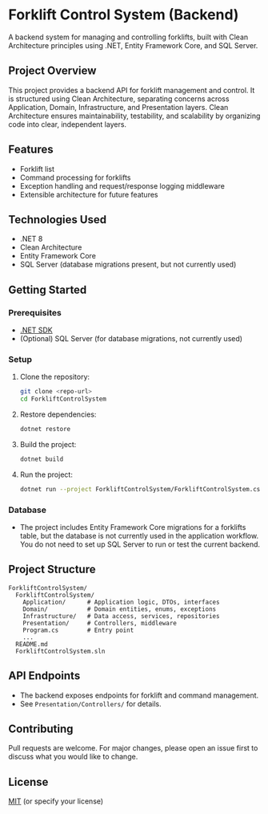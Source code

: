 # Forklift Control System (Backend)

A backend system for managing and controlling forklifts, built with Clean Architecture principles using .NET, Entity Framework Core, and SQL Server.

## Project Overview
This project provides a backend API for forklift management and control. It is structured using Clean Architecture, separating concerns across Application, Domain, Infrastructure, and Presentation layers. Clean Architecture ensures maintainability, testability, and scalability by organizing code into clear, independent layers.

## Features
- Forklift list
- Command processing for forklifts
- Exception handling and request/response logging middleware
- Extensible architecture for future features

## Technologies Used
- .NET 8
- Clean Architecture
- Entity Framework Core
- SQL Server (database migrations present, but not currently used)

## Getting Started

### Prerequisites
- [.NET SDK](https://dotnet.microsoft.com/download)
- (Optional) SQL Server (for database migrations, not currently used)

### Setup
1. Clone the repository:
   ```bash
   git clone <repo-url>
   cd ForkliftControlSystem
   ```
2. Restore dependencies:
   ```bash
   dotnet restore
   ```
3. Build the project:
   ```bash
   dotnet build
   ```
4. Run the project:
   ```bash
   dotnet run --project ForkliftControlSystem/ForkliftControlSystem.csproj
   ```

### Database
- The project includes Entity Framework Core migrations for a forklifts table, but the database is not currently used in the application workflow. You do not need to set up SQL Server to run or test the current backend.

## Project Structure
```
ForkliftControlSystem/
  ForkliftControlSystem/
    Application/      # Application logic, DTOs, interfaces
    Domain/           # Domain entities, enums, exceptions
    Infrastructure/   # Data access, services, repositories
    Presentation/     # Controllers, middleware
    Program.cs        # Entry point
    ...
  README.md
  ForkliftControlSystem.sln
```

## API Endpoints
- The backend exposes endpoints for forklift and command management.
- See `Presentation/Controllers/` for details.

## Contributing
Pull requests are welcome. For major changes, please open an issue first to discuss what you would like to change.

## License
[MIT](LICENSE) (or specify your license)
